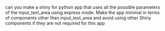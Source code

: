 can you make a shiny for python app that uses all the possible parameters of the input_text_area using express mode.
Make the app minimal in terms of components other than input_text_area and avoid using other Shiny components if they are not required for this app
